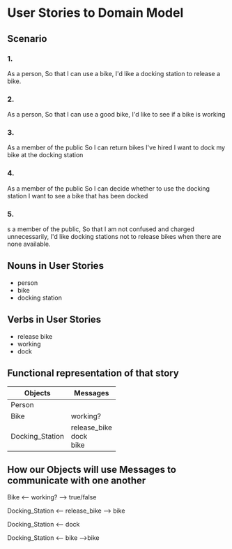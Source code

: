 # User Stories to Domain Model

## Scenario

### 1.
As a person,
So that I can use a bike,
I'd like a docking station to release a bike.

### 2.
As a person,
So that I can use a good bike,
I'd like to see if a bike is working

### 3.
As a member of the public
So I can return bikes I've hired
I want to dock my bike at the docking station

### 4.
As a member of the public
So I can decide whether to use the docking station
I want to see a bike that has been docked

### 5.
s a member of the public,
So that I am not confused and charged unnecessarily,
I'd like docking stations not to release bikes when there are none available.

## Nouns in User Stories
- person
- bike
- docking station

## Verbs in User Stories
- release bike
- working
- dock

##  Functional representation of that story

| Objects         | Messages                      |
|-----------------|-------------------------------|
| Person          |                               |
| Bike            | working?                      |
| Docking_Station | release_bike <br>dock<br>bike |

## How our Objects will use Messages to communicate with one another

Bike            <-- working?      --> true/false

Docking_Station <-- release_bike  --> bike

Docking_Station <-- dock

Docking_Station <-- bike          -->bike
